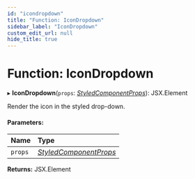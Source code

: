 ```yaml
---
id: "icondropdown"
title: "Function: IconDropdown"
sidebar_label: "IconDropdown"
custom_edit_url: null
hide_title: true
---
```


# Function: IconDropdown

▸ **IconDropdown**(`props`: [*StyledComponentProps*](../interfaces/styledcomponentprops.md)): JSX.Element

Render the icon in the styled drop-down.

#### Parameters:

Name | Type |
:------ | :------ |
`props` | [*StyledComponentProps*](../interfaces/styledcomponentprops.md) |

**Returns:** JSX.Element
